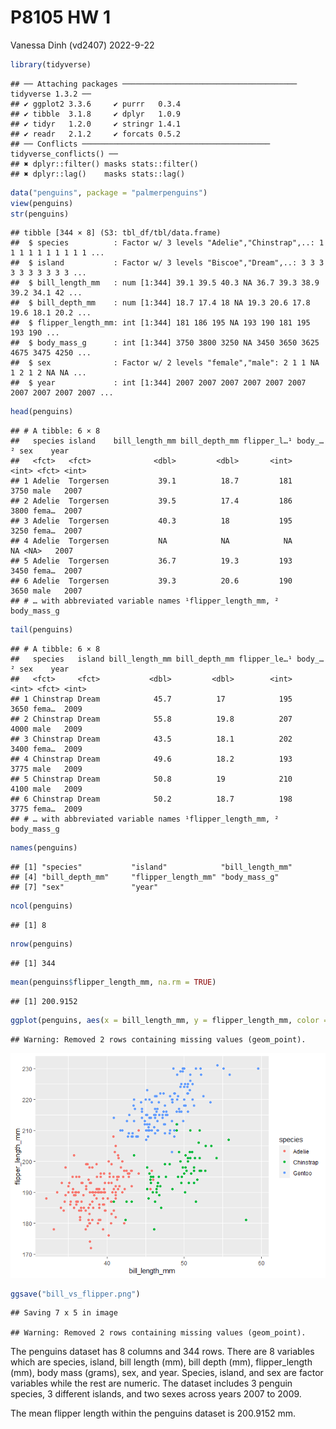 P8105 HW 1
================
Vanessa Dinh (vd2407)
2022-9-22

``` r
library(tidyverse)
```

    ## ── Attaching packages ─────────────────────────────────────── tidyverse 1.3.2 ──
    ## ✔ ggplot2 3.3.6     ✔ purrr   0.3.4
    ## ✔ tibble  3.1.8     ✔ dplyr   1.0.9
    ## ✔ tidyr   1.2.0     ✔ stringr 1.4.1
    ## ✔ readr   2.1.2     ✔ forcats 0.5.2
    ## ── Conflicts ────────────────────────────────────────── tidyverse_conflicts() ──
    ## ✖ dplyr::filter() masks stats::filter()
    ## ✖ dplyr::lag()    masks stats::lag()

``` r
data("penguins", package = "palmerpenguins")
view(penguins)
str(penguins)
```

    ## tibble [344 × 8] (S3: tbl_df/tbl/data.frame)
    ##  $ species          : Factor w/ 3 levels "Adelie","Chinstrap",..: 1 1 1 1 1 1 1 1 1 1 ...
    ##  $ island           : Factor w/ 3 levels "Biscoe","Dream",..: 3 3 3 3 3 3 3 3 3 3 ...
    ##  $ bill_length_mm   : num [1:344] 39.1 39.5 40.3 NA 36.7 39.3 38.9 39.2 34.1 42 ...
    ##  $ bill_depth_mm    : num [1:344] 18.7 17.4 18 NA 19.3 20.6 17.8 19.6 18.1 20.2 ...
    ##  $ flipper_length_mm: int [1:344] 181 186 195 NA 193 190 181 195 193 190 ...
    ##  $ body_mass_g      : int [1:344] 3750 3800 3250 NA 3450 3650 3625 4675 3475 4250 ...
    ##  $ sex              : Factor w/ 2 levels "female","male": 2 1 1 NA 1 2 1 2 NA NA ...
    ##  $ year             : int [1:344] 2007 2007 2007 2007 2007 2007 2007 2007 2007 2007 ...

``` r
head(penguins)
```

    ## # A tibble: 6 × 8
    ##   species island    bill_length_mm bill_depth_mm flipper_l…¹ body_…² sex    year
    ##   <fct>   <fct>              <dbl>         <dbl>       <int>   <int> <fct> <int>
    ## 1 Adelie  Torgersen           39.1          18.7         181    3750 male   2007
    ## 2 Adelie  Torgersen           39.5          17.4         186    3800 fema…  2007
    ## 3 Adelie  Torgersen           40.3          18           195    3250 fema…  2007
    ## 4 Adelie  Torgersen           NA            NA            NA      NA <NA>   2007
    ## 5 Adelie  Torgersen           36.7          19.3         193    3450 fema…  2007
    ## 6 Adelie  Torgersen           39.3          20.6         190    3650 male   2007
    ## # … with abbreviated variable names ¹​flipper_length_mm, ²​body_mass_g

``` r
tail(penguins)
```

    ## # A tibble: 6 × 8
    ##   species   island bill_length_mm bill_depth_mm flipper_le…¹ body_…² sex    year
    ##   <fct>     <fct>           <dbl>         <dbl>        <int>   <int> <fct> <int>
    ## 1 Chinstrap Dream            45.7          17            195    3650 fema…  2009
    ## 2 Chinstrap Dream            55.8          19.8          207    4000 male   2009
    ## 3 Chinstrap Dream            43.5          18.1          202    3400 fema…  2009
    ## 4 Chinstrap Dream            49.6          18.2          193    3775 male   2009
    ## 5 Chinstrap Dream            50.8          19            210    4100 male   2009
    ## 6 Chinstrap Dream            50.2          18.7          198    3775 fema…  2009
    ## # … with abbreviated variable names ¹​flipper_length_mm, ²​body_mass_g

``` r
names(penguins) 
```

    ## [1] "species"           "island"            "bill_length_mm"   
    ## [4] "bill_depth_mm"     "flipper_length_mm" "body_mass_g"      
    ## [7] "sex"               "year"

``` r
ncol(penguins)
```

    ## [1] 8

``` r
nrow(penguins)
```

    ## [1] 344

``` r
mean(penguins$flipper_length_mm, na.rm = TRUE)
```

    ## [1] 200.9152

``` r
ggplot(penguins, aes(x = bill_length_mm, y = flipper_length_mm, color = species)) + geom_point()
```

    ## Warning: Removed 2 rows containing missing values (geom_point).

![](p8105_hw1_vd2407_files/figure-gfm/problem_1-1.png)<!-- -->

``` r
ggsave("bill_vs_flipper.png")
```

    ## Saving 7 x 5 in image

    ## Warning: Removed 2 rows containing missing values (geom_point).

The penguins dataset has 8 columns and 344 rows. There are 8 variables
which are species, island, bill length (mm), bill depth (mm),
flipper_length (mm), body mass (grams), sex, and year. Species, island,
and sex are factor variables while the rest are numeric. The dataset
includes 3 penguin species, 3 different islands, and two sexes across
years 2007 to 2009.

The mean flipper length within the penguins dataset is 200.9152 mm.
